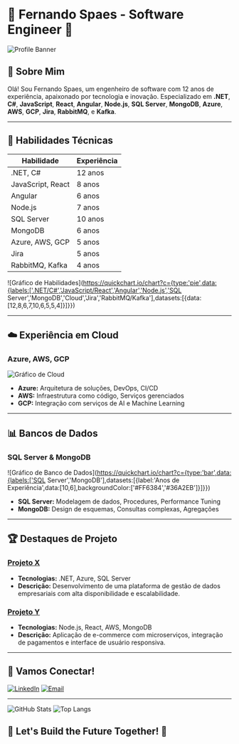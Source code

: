 # 🌟 Fernando Spaes - Software Engineer 🌟

![Profile Banner](https://images.unsplash.com/photo-1568584712581-d92fbdc5a7a4)

## 🚀 Sobre Mim
Olá! Sou Fernando Spaes, um engenheiro de software com 12 anos de experiência, apaixonado por tecnologia e inovação. Especializado em **.NET**, **C#**, **JavaScript**, **React**, **Angular**, **Node.js**, **SQL Server**, **MongoDB**, **Azure**, **AWS**, **GCP**, **Jira**, **RabbitMQ**, e **Kafka**.

---

## 🔧 Habilidades Técnicas

| Habilidade            | Experiência |
|-----------------------|-------------|
| .NET, C#              | 12 anos     |
| JavaScript, React     | 8 anos      |
| Angular               | 6 anos      |
| Node.js               | 7 anos      |
| SQL Server            | 10 anos     |
| MongoDB               | 6 anos      |
| Azure, AWS, GCP       | 5 anos      |
| Jira                  | 5 anos      |
| RabbitMQ, Kafka       | 4 anos      |

![Gráfico de Habilidades](https://quickchart.io/chart?c={type:'pie',data:{labels:['.NET/C#','JavaScript/React','Angular','Node.js','SQL Server','MongoDB','Cloud','Jira','RabbitMQ/Kafka'],datasets:[{data:[12,8,6,7,10,6,5,5,4]}]}})

---

## ☁️ Experiência em Cloud

### Azure, AWS, GCP
![Gráfico de Cloud](https://quickchart.io/chart?c={type:'doughnut',data:{labels:['Azure','AWS','GCP'],datasets:[{data:[40,35,25],backgroundColor:['#008AD7','#FF9900','#34A853']}]}})

- **Azure:** Arquitetura de soluções, DevOps, CI/CD
- **AWS:** Infraestrutura como código, Serviços gerenciados
- **GCP:** Integração com serviços de AI e Machine Learning

---

## 📊 Bancos de Dados

### SQL Server & MongoDB
![Gráfico de Banco de Dados](https://quickchart.io/chart?c={type:'bar',data:{labels:['SQL Server','MongoDB'],datasets:[{label:'Anos de Experiência',data:[10,6],backgroundColor:['#FF6384','#36A2EB']}]}})

- **SQL Server:** Modelagem de dados, Procedures, Performance Tuning
- **MongoDB:** Design de esquemas, Consultas complexas, Agregações

---

## 🏆 Destaques de Projeto

### [Projeto X](https://github.com/ferspaes/projeto-x)
- **Tecnologias:** .NET, Azure, SQL Server
- **Descrição:** Desenvolvimento de uma plataforma de gestão de dados empresariais com alta disponibilidade e escalabilidade.

### [Projeto Y](https://github.com/ferspaes/projeto-y)
- **Tecnologias:** Node.js, React, AWS, MongoDB
- **Descrição:** Aplicação de e-commerce com microserviços, integração de pagamentos e interface de usuário responsiva.

---

## 💬 Vamos Conectar!

[![LinkedIn](https://img.shields.io/badge/-LinkedIn-blue?style=flat&logo=linkedin&logoColor=white)](https://www.linkedin.com/in/fernandospaes/)
[![Email](https://img.shields.io/badge/-Email-red?style=flat&logo=gmail&logoColor=white)](mailto:fernando.spaes@example.com)

---

![GitHub Stats](https://github-readme-stats.vercel.app/api?username=ferspaes&show_icons=true&theme=radical)
![Top Langs](https://github-readme-stats.vercel.app/api/top-langs/?username=ferspaes&layout=compact&theme=radical)

## 🌟 Let's Build the Future Together! 🌟
